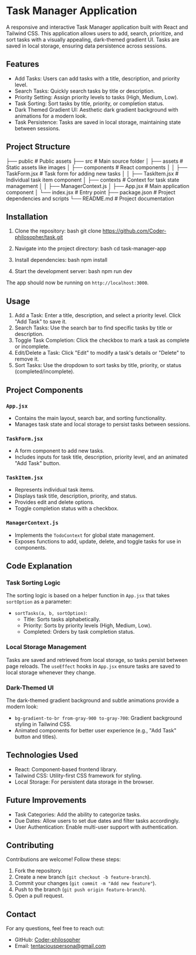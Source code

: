 
# Task Manager Application

A responsive and interactive Task Manager application built with React and Tailwind CSS. This application allows users to add, search, prioritize, and sort tasks with a visually appealing, dark-themed gradient UI. Tasks are saved in local storage, ensuring data persistence across sessions.

## Features

- Add Tasks: Users can add tasks with a title, description, and priority level.
- Search Tasks: Quickly search tasks by title or description.
- Priority Setting: Assign priority levels to tasks (High, Medium, Low).
- Task Sorting: Sort tasks by title, priority, or completion status.
- Dark Themed Gradient UI: Aesthetic dark gradient background with animations for a modern look.
- Task Persistence: Tasks are saved in local storage, maintaining state between sessions.

## Project Structure



├── public                 # Public assets
├── src                    # Main source folder
│   ├── assets             # Static assets like images
│   ├── components         # React components
│   │   ├── TaskForm.jsx   # Task form for adding new tasks
│   │   ├── TaskItem.jsx   # Individual task item component
│   ├── contexts           # Context for task state management
│   │   ├── ManagerContext.js
│   ├── App.jsx            # Main application component
│   └── index.jsx          # Entry point
├── package.json           # Project dependencies and scripts
└── README.md              # Project documentation


## Installation

1. Clone the repository:
   bash
   git clone https://github.com/Coder-philosopher/task.git
   
2. Navigate into the project directory:
   bash
   cd task-manager-app
   
3. Install dependencies:
   bash
   npm install
   
4. Start the development server:
   bash
   npm run dev
   

The app should now be running on `http://localhost:3000`.

## Usage

1. Add a Task: Enter a title, description, and select a priority level. Click "Add Task" to save it.
2. Search Tasks: Use the search bar to find specific tasks by title or description.
3. Toggle Task Completion: Click the checkbox to mark a task as complete or incomplete.
4. Edit/Delete a Task: Click "Edit" to modify a task's details or "Delete" to remove it.
5. Sort Tasks: Use the dropdown to sort tasks by title, priority, or status (completed/incomplete).

## Project Components

### `App.jsx`

- Contains the main layout, search bar, and sorting functionality.
- Manages task state and local storage to persist tasks between sessions.

### `TaskForm.jsx`

- A form component to add new tasks.
- Includes inputs for task title, description, priority level, and an animated "Add Task" button.

### `TaskItem.jsx`

- Represents individual task items.
- Displays task title, description, priority, and status.
- Provides edit and delete options.
- Toggle completion status with a checkbox.

### `ManagerContext.js`

- Implements the `TodoContext` for global state management.
- Exposes functions to add, update, delete, and toggle tasks for use in components.

## Code Explanation

### Task Sorting Logic

The sorting logic is based on a helper function in `App.jsx` that takes `sortOption` as a parameter:
- `sortTasks(a, b, sortOption)`:
  - Title: Sorts tasks alphabetically.
  - Priority: Sorts by priority levels (High, Medium, Low).
  - Completed: Orders by task completion status.

### Local Storage Management

Tasks are saved and retrieved from local storage, so tasks persist between page reloads. The `useEffect` hooks in `App.jsx` ensure tasks are saved to local storage whenever they change.

### Dark-Themed UI

The dark-themed gradient background and subtle animations provide a modern look:
- `bg-gradient-to-br from-gray-900 to-gray-700`: Gradient background styling in Tailwind CSS.
- Animated components for better user experience (e.g., "Add Task" button and titles).

## Technologies Used

- React: Component-based frontend library.
- Tailwind CSS: Utility-first CSS framework for styling.
- Local Storage: For persistent data storage in the browser.

## Future Improvements

- Task Categories: Add the ability to categorize tasks.
- Due Dates: Allow users to set due dates and filter tasks accordingly.
- User Authentication: Enable multi-user support with authentication.

## Contributing

Contributions are welcome! Follow these steps:

1. Fork the repository.
2. Create a new branch (`git checkout -b feature-branch`).
3. Commit your changes (`git commit -m "Add new feature"`).
4. Push to the branch (`git push origin feature-branch`).
5. Open a pull request.

## Contact

For any questions, feel free to reach out:

- GitHub: [Coder-philosopher](https://github.com/Coder-philosopher)
- Email: tentaciouspersona@gmail.com
